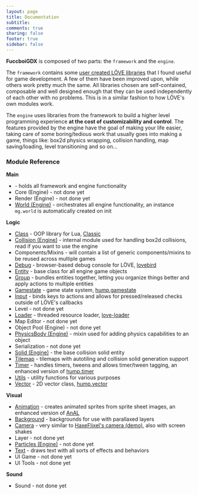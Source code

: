 ```yaml
---
layout: page
title: Documentation
subtitle:
comments: true
sharing: false
footer: true
sidebar: false 
---
```



**FuccboiGDX** is composed of two parts: the <code class="text">framework</code> and the <code class="text">engine</code>. 

The <code class="text">framework</code> contains some [user created LÖVE libraries](http://www.love2d.org/wiki/Category:Libraries) that I found useful for game development. A few of them have been
improved upon, while others work pretty much the same. All libraries chosen are self-contained, composable and well designed enough that they can be used independently of each
other with no problems. This is in a similar fashion to how LÖVE's own modules work.

The <code class="text">engine</code> uses libraries from the framework to build a higher level programming experience **at the cost of customizability and control**. 
The features provided by the engine have the goal of making your life easier, taking care of some boring/tedious work that usually goes into making a game, things like: 
box2d physics wrapping, collision handling, map saving/loading, level transitioning and so on...

<h3 id="module_reference" data-magellan-destination="module_reference">Module Reference</h3>

**Main**

*   []() - holds all framework and engine functionality
*   Core (Engine) - not done yet
*   Render (Engine) - not done yet
*   [World (Engine)](world) - orchestrates all engine functionality, an instance <code class="text">mg.world</code> is automatically created on init

**Logic**

*   [Class](class) - OOP library for Lua, [Classic](https://github.com/rxi/classic)
*   [Collision (Engine)](collision) - internal module used for handling box2d collisions, read if you want to use the engine
*   Components/Mixins - will contain a list of generic components/mixins to be reused across multiple games
*   [Debug](debug) - browser-based debug console for LÖVE, [lovebird](https://github.com/rxi/lovebird)
*   [Entity](entity) - base class for all engine game objects 
*   [Group](group) - bundles entities together, letting you organize things better and apply actions to multiple entities 
*   [Gamestate](gamestate) - game state system, [hump.gamestate](http://vrld.github.io/hump/#hump.gamestate)
*   [Input](input) - binds keys to actions and allows for pressed/released checks outside of LÖVE's callbacks 
*   Level - not done yet
*   [Loader](loader) - threaded resource loader, [love-loader](https://github.com/kikito/love-loader)
*   Map Editor - not done yet 
*   Object Pool (Engine) - not done yet
*   [PhysicsBody (Engine)](physicsbody) - mixin used for adding physics capabilities to an object 
*   Serialization - not done yet
*   [Solid (Engine)](solid) - the base collision solid entity
*   [Tilemap](tilemap) - tilemaps with autotiling and collision solid generation support 
*   [Timer](timer) - handles timers, tweens and allows timer/tween tagging, an enhanced version of [hump.timer](http://vrld.github.io/hump/#hump.timer) 
*   [Utils](utils) - utility functions for various purposes 
*   [Vector](vector) - 2D vector class, [hump.vector](http://vrld.github.io/hump/#hump.vector)

**Visual**

*   [Animation](animation) - creates animated sprites from sprite sheet images, an enhanced version of [AnAL](https://love2d.org/wiki/AnAL)
*   [Background](background) - backgrounds for use with parallaxed layers
*   [Camera](camera) - very similar to [HaxeFlixel's camera (demo)](http://haxeflixel.com/demos/FlxCamera/), also with screen shakes
*   Layer - not done yet
*   [Particles (Engine)](particles) - not done yet
*   [Text](text) - draws text with all sorts of effects and behaviors
*   UI Game - not done yet
*   UI Tools - not done yet 

**Sound**

*   Sound - not done yet 
<br>
<br>
